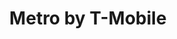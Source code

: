 ---
title: "Metro by T-Mobile"
url: /trenton/metro-by-t-mobile-south-broad-street/
shop: mobile phone
---
